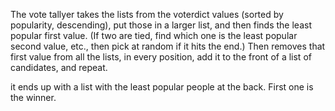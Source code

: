 The vote tallyer takes the lists from the voterdict values (sorted by popularity, descending), put those in a larger list, and then finds the least popular first value. (If two are tied, find which one is the least popular second value, etc., then pick at random if it hits the end.) Then removes that first value from all the lists, in every position, add it to the front of a list of candidates, and repeat.

it ends up with a list with the least popular people at the back. First one is the winner.
